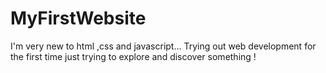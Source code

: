 # MyFirstWebsite
I'm very new to html ,css and javascript...
Trying out web development for the first time
just trying to explore and discover something !
